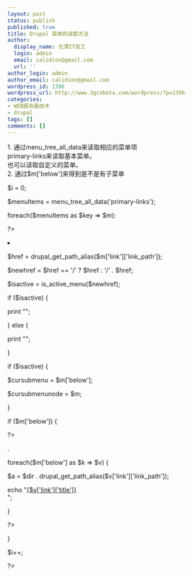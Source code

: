 ```yaml
---
layout: post
status: publish
published: true
title: Drupal 菜单的读取方法
author:
  display_name: 北漂IT民工
  login: admin
  email: calidion@gmail.com
  url: ''
author_login: admin
author_email: calidion@gmail.com
wordpress_id: 1396
wordpress_url: http://www.3gcnbeta.com/wordpress/?p=1396
categories:
- WEB服务器技术
- drupal
tags: []
comments: []
---
```

<p>1. 通过menu_tree_all_data来读取相应的菜单项<br />
primary-links来读取基本菜单。<br />
也可以读取自定义的菜单。<br />
2. 通过$m['below']来得到是不是有子菜单</p>
<div id="_mcePaste">
<ul></div></p>
<div id="_mcePaste"><?php</div></p>
<div id="_mcePaste">$i = 0;</div></p>
<div id="_mcePaste">$menuItems = menu_tree_all_data('primary-links');</div></p>
<div id="_mcePaste">foreach($menuItems as $key => $m):</div></p>
<div id="_mcePaste">?></div></p>
<div id="_mcePaste">
<li></div></p>
<div id="_mcePaste"><?php</div></p>
<div id="_mcePaste">$href = drupal_get_path_alias($m['link']['link_path']);</div></p>
<div id="_mcePaste">$newhref = $href == '/' ? $href : '/' . $href;</div></p>
<div id="_mcePaste">$isactive = is_active_menu($newhref);</div></p>
<div id="_mcePaste">if ($isactive) {</div></p>
<div id="_mcePaste">print "<a href='" . $dir . $href . "' id='navbar$i' class='hover' onmouseover="showMenu('navbar$i', 'subnav$i')" onFocus="this.blur()"><!--{$m['link']['title']}--></a>";</div></p>
<div id="_mcePaste">} else {</div></p>
<div id="_mcePaste">print "<a href='" . $dir . $href . "' id='navbar$i' onmouseover="showMenu('navbar$i', 'subnav$i')" onFocus="this.blur()"><!--{$m['link']['title']}--></a>";</div></p>
<div id="_mcePaste">}</div></p>
<div id="_mcePaste">if ($isactive) {</div></p>
<div id="_mcePaste">$cursubmenu = $m['below'];</div></p>
<div id="_mcePaste">$cursubmenunode = $m;</div></p>
<div id="_mcePaste">}</div></p>
<div id="_mcePaste">if ($m['below']) {</div></p>
<div id="_mcePaste">?></div></p>
<div id="_mcePaste">
<div id="subnav<?php echo $i?>" ></div></p>
<div id="_mcePaste">
<p>.</p></div></p>
<div id="_mcePaste">
<p></div></p>
<div id="_mcePaste"><span style="width: 200px"></div></p>
<div id="_mcePaste"><?php</div></p>
<div id="_mcePaste">foreach($m['below'] as $k => $v) {</div></p>
<div id="_mcePaste">$a = $dir . drupal_get_path_alias($v['link']['link_path']);</div></p>
<div id="_mcePaste">echo "<a href="$a">{$v['link']['title']}</a><br />";</div></p>
<div id="_mcePaste">}</div></p>
<div id="_mcePaste">?></div></p>
<div id="_mcePaste"></span></div></p>
<div id="_mcePaste"></p></div></p>
<div id="_mcePaste"></div></div></p>
<div id="_mcePaste"><?php</div></p>
<div id="_mcePaste">}</div></p>
<div id="_mcePaste">$i++;</div></p>
<div id="_mcePaste">?></div></p>
<div id="_mcePaste"></li></div></p>
<div id="_mcePaste"><?php endforeach; ?></div></p>
<div id="_mcePaste"></ul></div></p>
